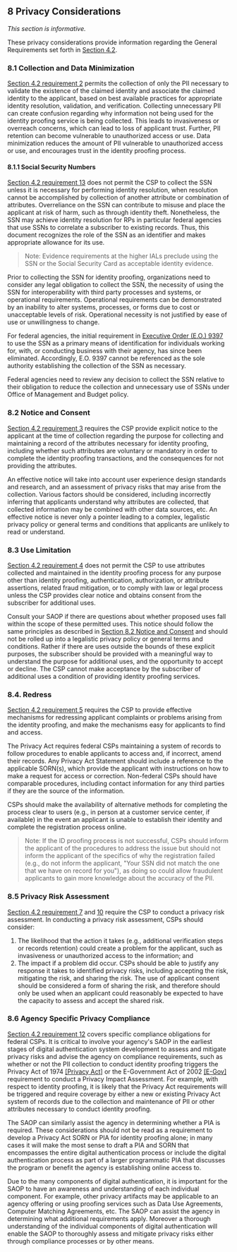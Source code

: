 <a name="sec8"></a>

<div class="breaker"></div>

## <a name="privacy-section-header"></a> 8 Privacy Considerations

_This section is informative._

These privacy considerations provide information regarding the General Requirements set forth in [Section 4.2](#genProofReqs).

### 8.1 Collection and Data Minimization 

[Section 4.2 requirement 2](#4.2-r2) permits the collection of only the PII necessary to validate the existence of the claimed identity and associate the claimed identity to the applicant, based on best available practices for appropriate identity resolution, validation, and verification. Collecting unnecessary PII can create confusion regarding why information not being used for the identity proofing service is being collected. This leads to invasiveness or overreach concerns, which can lead to loss of applicant trust. Further, PII retention can become vulnerable to unauthorized access or use. Data minimization reduces the amount of PII vulnerable to unauthorized access or use, and encourages trust in the identity proofing process.

#### 8.1.1 Social Security Numbers

[Section 4.2 requirement 13](#4.2-r13) does not permit the CSP to collect the SSN unless it is necessary for performing identity resolution, when resolution cannot be accomplished by collection of another attribute or combination of attributes. Overreliance on the SSN can contribute to misuse and place the applicant at risk of harm, such as through identity theft. Nonetheless, the SSN may achieve identity resolution for RPs in particular federal agencies that use SSNs to correlate a subscriber to existing records. Thus, this document recognizes the role of the SSN as an identifier and makes appropriate allowance for its use.
> Note: Evidence requirements at the higher IALs preclude using the SSN or the Social Security Card as acceptable identity evidence.

Prior to collecting the SSN for identity proofing, organizations need to consider any legal obligation to collect the SSN, the necessity of using the SSN for interoperability with third party processes and systems, or operational requirements. Operational requirements can be demonstrated by an inability to alter systems, processes, or forms due to cost or unacceptable levels of risk. Operational necessity is not justified by ease of use or unwillingness to change.

For federal agencies, the initial requirement in [Executive Order (E.O.) 9397](#9397) to use the SSN as a primary means of identification for individuals working for, with, or conducting business with their agency, has since been eliminated. Accordingly, E.O. 9397 cannot be referenced as the sole authority establishing the collection of the SSN as necessary. 
 

Federal agencies need to review any decision to collect the SSN relative to their obligation to reduce the collection and unnecessary use of SSNs under Office of Management and Budget policy.

### <a name="consent"></a>8.2 Notice and Consent

[Section 4.2 requirement 3](4.2-r3) requires the CSP provide explicit notice to the applicant at the time of collection regarding the purpose for collecting and maintaining a record of the attributes necessary for identity proofing, including whether such attributes are voluntary or mandatory in order to complete the identity proofing transactions, and the consequences for not providing the attributes.

An effective notice will take into account user experience design standards and research, and an assessment of privacy risks that may arise from the collection. Various factors should be considered, including incorrectly inferring that applicants understand why attributes are collected, that collected information may be combined with other data sources, etc. An effective notice is never only a pointer leading to a complex, legalistic privacy policy or general terms and conditions that applicants are unlikely to read or understand.

### 8.3 Use Limitation

[Section 4.2 requirement 4](#4.2-r4) does not permit the CSP to use attributes collected and maintained in the identity proofing process for any purpose other than identity proofing, authentication, authorization, or attribute assertions, related fraud mitigation, or to comply with law or legal process unless the CSP provides clear notice and obtains consent from the subscriber for additional uses.

Consult your SAOP if there are questions about whether proposed uses fall within the scope of these permitted uses. This notice should follow the same principles as described in [Section 8.2 Notice and Consent](#consent) and should not be rolled up into a legalistic privacy policy or general terms and conditions. Rather if there are uses outside the bounds of these explicit purposes, the subscriber should be provided with a meaningful way to understand the purpose for additional uses, and the opportunity to accept or decline. The CSP cannot make acceptance by the subscriber of additional uses a condition of providing identity proofing services. 

### 8.4. Redress

[Section 4.2 requirement 5](#4.2-r5) requires the CSP to provide effective mechanisms for redressing applicant complaints or problems arising from the identity proofing, and make the mechanisms easy for applicants to find and access.

The Privacy Act requires federal CSPs maintaining a system of records to follow procedures to enable applicants to access and, if incorrect, amend their records. Any Privacy Act Statement should include a reference to the applicable SORN(s), which provide the applicant with instructions on how to make a request for access or correction. Non-federal CSPs should have comparable procedures, including contact information for any third parties if they are the source of the information.

CSPs should make the availability of alternative methods for completing the process clear to users (e.g., in person at a customer service center, if available) in the event an applicant is unable to establish their identity and complete the registration process online.

> Note: If the ID proofing process is not successful, CSPs should inform the applicant of the procedures to address the issue but should not inform the applicant of the specifics of why the registration failed (e.g., do not inform the applicant, "Your SSN did not match the one that we have on record for you"), as doing so could allow fraudulent applicants to gain more knowledge about the accuracy of the PII.

	
### 8.5 Privacy Risk Assessment

[Section 4.2 requirement 7](#4.2-r7) and [10](#4.2-r13) require the CSP to conduct a privacy risk assessment. In conducting a privacy risk assessment, CSPs should consider:

1. The likelihood that the action it takes (e.g., additional verification steps or records retention) could create a problem for the applicant, such as invasiveness or unauthorized access to the information; and
2. The impact if a problem did occur. CSPs should be able to justify any response it takes to identified privacy risks, including accepting the risk, mitigating the risk, and sharing the risk. The use of applicant consent should be considered a form of sharing the risk, and therefore should only be used when an applicant could reasonably be expected to have the capacity to assess and accept the shared risk.

### 8.6 Agency Specific Privacy Compliance 

[Section 4.2 requirement 12](#4.2-r12) covers specific compliance obligations for federal CSPs. It is critical to involve your agency's SAOP in the earliest stages of digital authentication system development to assess and mitigate privacy risks and advise the agency on compliance requirements, such as whether or not the PII collection to conduct identity proofing triggers the Privacy Act of 1974 [[Privacy Act]](#PrivacyAct) or the E-Government Act of 2002 [[E-Gov]](#E-Gov) requirement to conduct a Privacy Impact Assessment. For example, with respect to identity proofing, it is likely that the Privacy Act requirements will be triggered and require coverage by either a new or existing Privacy Act system of records due to the collection and maintenance of PII or other attributes necessary to conduct identity proofing.

The SAOP can similarly assist the agency in determining whether a PIA is required. These considerations should not be read as a requirement to develop a Privacy Act SORN or PIA for identity proofing alone; in many cases it will make the most sense to draft a PIA and SORN that encompasses the entire digital authentication process or include the digital authentication process as part of a larger programmatic PIA that discusses the program or benefit the agency is establishing online access to.

Due to the many components of digital authentication, it is important for the SAOP to have an awareness and understanding of each individual component. For example, other privacy artifacts may be applicable to an agency offering or using proofing services such as Data Use Agreements, Computer Matching Agreements, etc. The SAOP can assist the agency in determining what additional requirements apply. Moreover a thorough understanding of the individual components of digital authentication will enable the SAOP to thoroughly assess and mitigate privacy risks either through compliance processes or by other means.
